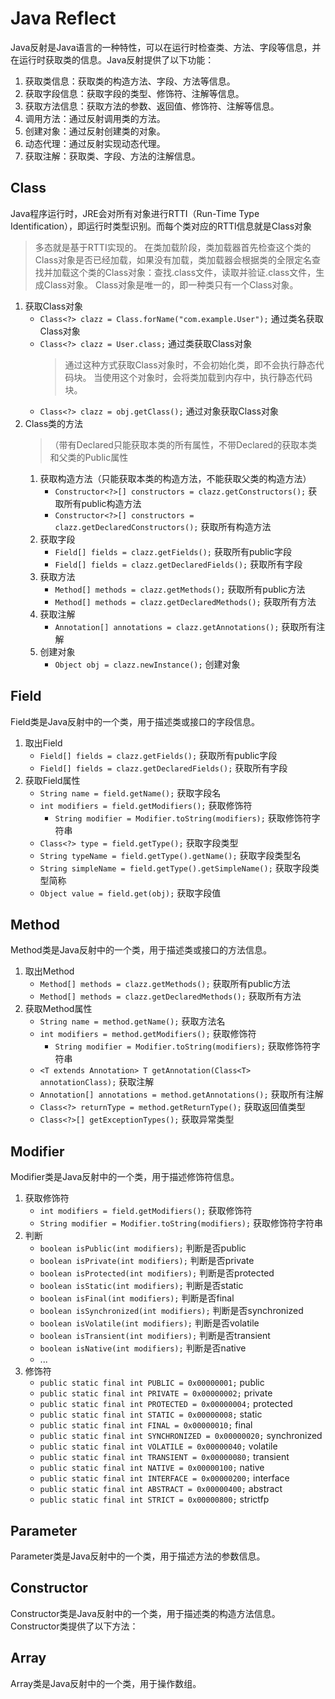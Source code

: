 # Java Reflect

Java反射是Java语言的一种特性，可以在运行时检查类、方法、字段等信息，并在运行时获取类的信息。Java反射提供了以下功能：

1. 获取类信息：获取类的构造方法、字段、方法等信息。
2. 获取字段信息：获取字段的类型、修饰符、注解等信息。
3. 获取方法信息：获取方法的参数、返回值、修饰符、注解等信息。
4. 调用方法：通过反射调用类的方法。
5. 创建对象：通过反射创建类的对象。
6. 动态代理：通过反射实现动态代理。
7. 获取注解：获取类、字段、方法的注解信息。

## Class

Java程序运行时，JRE会对所有对象进行RTTI（Run-Time Type Identification），即运行时类型识别。而每个类对应的RTTI信息就是Class对象

> 多态就是基于RTTI实现的。
> 在类加载阶段，类加载器首先检查这个类的Class对象是否已经加载，如果没有加载，类加载器会根据类的全限定名查找并加载这个类的Class对象：查找.class文件，读取并验证.class文件，生成Class对象。
> Class对象是唯一的，即一种类只有一个Class对象。

1. 获取Class对象
    - `Class<?> clazz = Class.forName("com.example.User");` 通过类名获取Class对象
    - `Class<?> clazz = User.class;` 通过类获取Class对象
        > 通过这种方式获取Class对象时，不会初始化类，即不会执行静态代码块。
        > 当使用这个对象时，会将类加载到内存中，执行静态代码块。
    - `Class<?> clazz = obj.getClass();` 通过对象获取Class对象
2. Class类的方法
   > （带有Declared只能获取本类的所有属性，不带Declared的获取本类和父类的Public属性
   1. 获取构造方法（只能获取本类的构造方法，不能获取父类的构造方法）
        - `Constructor<?>[] constructors = clazz.getConstructors();` 获取所有public构造方法
        - `Constructor<?>[] constructors = clazz.getDeclaredConstructors();` 获取所有构造方法
   2. 获取字段
        - `Field[] fields = clazz.getFields();` 获取所有public字段
        - `Field[] fields = clazz.getDeclaredFields();` 获取所有字段
   3. 获取方法
        - `Method[] methods = clazz.getMethods();` 获取所有public方法
        - `Method[] methods = clazz.getDeclaredMethods();` 获取所有方法
   4. 获取注解
        - `Annotation[] annotations = clazz.getAnnotations();` 获取所有注解
   5. 创建对象
        - `Object obj = clazz.newInstance();` 创建对象

## Field

Field类是Java反射中的一个类，用于描述类或接口的字段信息。

1. 取出Field
    - `Field[] fields = clazz.getFields();` 获取所有public字段
    - `Field[] fields = clazz.getDeclaredFields();` 获取所有字段
2. 获取Field属性
    - `String name = field.getName();` 获取字段名
    - `int modifiers = field.getModifiers();` 获取修饰符
      - `String modifier = Modifier.toString(modifiers);` 获取修饰符字符串
    - `Class<?> type = field.getType();` 获取字段类型
    - `String typeName = field.getType().getName();` 获取字段类型名
    - `String simpleName = field.getType().getSimpleName();` 获取字段类型简称
    - `Object value = field.get(obj);` 获取字段值

## Method

Method类是Java反射中的一个类，用于描述类或接口的方法信息。

1. 取出Method
    - `Method[] methods = clazz.getMethods();` 获取所有public方法
    - `Method[] methods = clazz.getDeclaredMethods();` 获取所有方法
2. 获取Method属性
    - `String name = method.getName();` 获取方法名
    - `int modifiers = method.getModifiers();` 获取修饰符
      - `String modifier = Modifier.toString(modifiers);` 获取修饰符字符串
    - `<T extends Annotation> T getAnnotation(Class<T> annotationClass);` 获取注解
    - `Annotation[] annotations = method.getAnnotations();` 获取所有注解
    - `Class<?> returnType = method.getReturnType();` 获取返回值类型
    - `Class<?>[] getExceptionTypes();` 获取异常类型

## Modifier

Modifier类是Java反射中的一个类，用于描述修饰符信息。

1. 获取修饰符
    - `int modifiers = field.getModifiers();` 获取修饰符
    - `String modifier = Modifier.toString(modifiers);` 获取修饰符字符串
2. 判断
    - `boolean isPublic(int modifiers);` 判断是否public
    - `boolean isPrivate(int modifiers);` 判断是否private
    - `boolean isProtected(int modifiers);` 判断是否protected
    - `boolean isStatic(int modifiers);` 判断是否static
    - `boolean isFinal(int modifiers);` 判断是否final
    - `boolean isSynchronized(int modifiers);` 判断是否synchronized
    - `boolean isVolatile(int modifiers);` 判断是否volatile
    - `boolean isTransient(int modifiers);` 判断是否transient
    - `boolean isNative(int modifiers);` 判断是否native
    - ...
3. 修饰符
    - `public static final int PUBLIC = 0x00000001;` public
    - `public static final int PRIVATE = 0x00000002;` private
    - `public static final int PROTECTED = 0x00000004;` protected
    - `public static final int STATIC = 0x00000008;` static
    - `public static final int FINAL = 0x00000010;` final
    - `public static final int SYNCHRONIZED = 0x00000020;` synchronized
    - `public static final int VOLATILE = 0x00000040;` volatile
    - `public static final int TRANSIENT = 0x00000080;` transient
    - `public static final int NATIVE = 0x00000100;` native
    - `public static final int INTERFACE = 0x00000200;` interface
    - `public static final int ABSTRACT = 0x00000400;` abstract
    - `public static final int STRICT = 0x00000800;` strictfp

## Parameter

Parameter类是Java反射中的一个类，用于描述方法的参数信息。

## Constructor

Constructor类是Java反射中的一个类，用于描述类的构造方法信息。Constructor类提供了以下方法：

## Array

Array类是Java反射中的一个类，用于操作数组。

